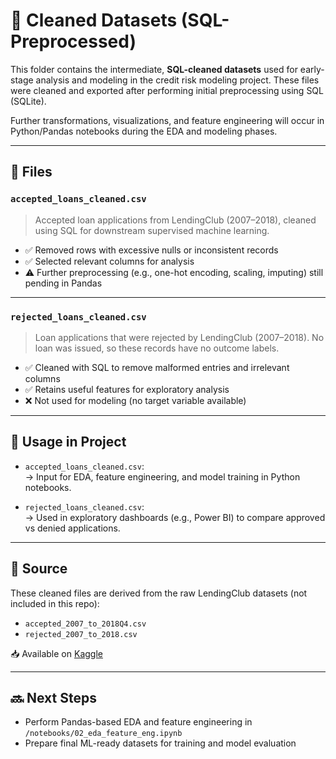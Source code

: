 # 🧹 Cleaned Datasets (SQL-Preprocessed)

This folder contains the intermediate, **SQL-cleaned datasets** used for early-stage analysis and modeling in the credit risk modeling project. These files were cleaned and exported after performing initial preprocessing using SQL (SQLite).

Further transformations, visualizations, and feature engineering will occur in Python/Pandas notebooks during the EDA and modeling phases.

---

## 📁 Files

### `accepted_loans_cleaned.csv`
> Accepted loan applications from LendingClub (2007–2018), cleaned using SQL for downstream supervised machine learning.

- ✅ Removed rows with excessive nulls or inconsistent records
- ✅ Selected relevant columns for analysis
- ⚠️ Further preprocessing (e.g., one-hot encoding, scaling, imputing) still pending in Pandas

---

### `rejected_loans_cleaned.csv`
> Loan applications that were rejected by LendingClub (2007–2018). No loan was issued, so these records have no outcome labels.

- ✅ Cleaned with SQL to remove malformed entries and irrelevant columns
- ✅ Retains useful features for exploratory analysis
- ❌ Not used for modeling (no target variable available)

---

## 📝 Usage in Project

- `accepted_loans_cleaned.csv`:  
  → Input for EDA, feature engineering, and model training in Python notebooks.

- `rejected_loans_cleaned.csv`:  
  → Used in exploratory dashboards (e.g., Power BI) to compare approved vs denied applications.

---

## 📂 Source

These cleaned files are derived from the raw LendingClub datasets (not included in this repo):

- `accepted_2007_to_2018Q4.csv`
- `rejected_2007_to_2018.csv`

📥 Available on [Kaggle](https://www.kaggle.com/datasets/wordsforthewise/lending-club)

---

## 🔜 Next Steps

- Perform Pandas-based EDA and feature engineering in `/notebooks/02_eda_feature_eng.ipynb`
- Prepare final ML-ready datasets for training and model evaluation

